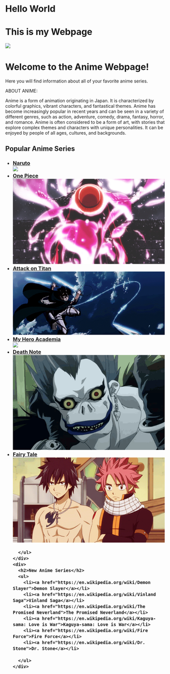 # Hello World
# This is my Webpage

<html>
<head>
  <img src="gokuUI.gif">
    <title>Anime Webpage</title>
  </head>
  <body>
    <h1>Welcome to the Anime Webpage!</h1>
    <p>Here you will find information about all of your favorite anime series.</p>
    <p>ABOUT ANIME:</p>
    <p>Anime is a form of animation originating in Japan. It is characterized by colorful graphics, vibrant characters, and fantastical themes. Anime has become increasingly popular in recent years and can be seen in a variety of different genres, such as action, adventure, comedy, drama, fantasy, horror, and romance. Anime is often considered to be a form of art, with stories that explore complex themes and characters with unique personalities. It can be enjoyed by people of all ages, cultures, and backgrounds.</p>
    <div>
      <h2>Popular Anime Series</h2>
      <ul>
        <h3>
        <li><a href="https://en.wikipedia.org/wiki/Naruto">Naruto</a></li><img src="naruto-kurama.gif">
        <li><a href="https://en.wikipedia.org/wiki/One Piece">One Piece</a></li><img src="AlarmingPlasticCivet-size_restricted.gif">
        <li><a href="https://en.wikipedia.org/wiki/Attack on Titan">Attack on Titan</a></li><img src="cpt levi.gif">
        <li><a href="https://en.wikipedia.org/wiki/My Hero Academia">My Hero Academia</a></li><img src="deku.gif">
        <li><a href="https://en.wikipedia.org/wiki/Death Note">Death Note</a></li><img src="death note.gif">
        <li><a href="https://en.wikipedia.org/wiki/Fairy Tale">Fairy Tale</a></li><img src="ft.gif">
     
      </ul>
    </div>
    <div>
      <h2>New Anime Series</h2>
      <ul>
        <li><a href="https://en.wikipedia.org/wiki/Demon Slayer">Demon Slayer</a></li>
        <li><a href="https://en.wikipedia.org/wiki/Vinland Saga">Vinland Saga</a></li>
        <li><a href="https://en.wikipedia.org/wiki/The Promised Neverland">The Promised Neverland</a></li>
        <li><a href="https://en.wikipedia.org/wiki/Kaguya-sama: Love is War">Kaguya-sama: Love is War</a></li>
        <li><a href="https://en.wikipedia.org/wiki/Fire Force">Fire Force</a></li>
        <li><a href="https://en.wikipedia.org/wiki/Dr. Stone">Dr. Stone</a></li>
        
      </ul>
    </div>
  </body>
</html>
